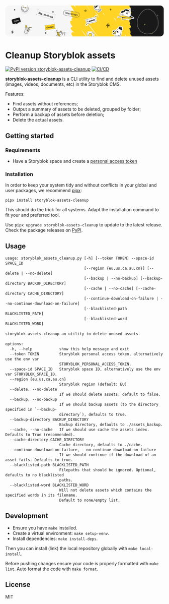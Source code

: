 [![significa's banner](https://github.com/significa/.github/blob/main/assets/significa-github-banner-small.png)](https://significa.co/)

# Cleanup Storyblok assets

[![PyPI version storyblok-assets-cleanup](https://img.shields.io/pypi/v/storyblok-assets-cleanup.svg)](https://pypi.python.org/pypi/storyblok-assets-cleanup/)
[![CI/CD](https://github.com/significa/storyblok-assets-cleanup/actions/workflows/ci-cd.yaml/badge.svg)](https://github.com/significa/storyblok-assets-cleanup/actions/workflows/ci-cd.yaml)

**storyblok-assets-cleanup** is a CLI utility to find and delete unused assets
(images, videos, documents, etc) in the Storyblok CMS.

Features:

- Find assets without references;
- Output a summary of assets to be deleted, grouped by folder;
- Perform a backup of assets before deletion;
- Delete the actual assets.


## Getting started

### Requirements

- Have a Storyblok space and create a
[personal access token](https://app.storyblok.com/#/me/account?tab=token)

### Installation

In order to keep your system tidy and without conflicts in your global and user packages,
we recommend [pipx](https://github.com/pypa/pipx):

```
pipx install storyblok-assets-cleanup
```

This should do the trick for all systems.
Adapt the installation command to fit your and preferred tool.

Use `pipx upgrade storyblok-assets-cleanup` to update to the latest release.
Check the package releases on [PyPI](https://pypi.org/project/storyblok-assets-cleanup/).

## Usage

<!--
  To update the code block with the usage below:
  
  1. Resize your terminal to 100 columns. On most systems just run: `stty cols 100 rows 50`.
  2. Run `storyblok-assets-cleanup --help` to get the usage output.
-->

```
usage: storyblok_assets_cleanup.py [-h] [--token TOKEN] --space-id SPACE_ID
                                   [--region {eu,us,ca,au,cn}] [--delete | --no-delete]
                                   [--backup | --no-backup] [--backup-directory BACKUP_DIRECTORY]
                                   [--cache | --no-cache] [--cache-directory CACHE_DIRECTORY]
                                   [--continue-download-on-failure | --no-continue-download-on-failure]
                                   [--blacklisted-path BLACKLISTED_PATH]
                                   [--blacklisted-word BLACKLISTED_WORD]

storyblok-assets-cleanup an utility to delete unused assets.

options:
  -h, --help            show this help message and exit
  --token TOKEN         Storyblok personal access token, alternatively use the env var
                        STORYBLOK_PERSONAL_ACCESS_TOKEN.
  --space-id SPACE_ID   Storyblok space ID, alternatively use the env var STORYBLOK_SPACE_ID.
  --region {eu,us,ca,au,cn}
                        Storyblok region (default: EU)
  --delete, --no-delete
                        If we should delete assets, default to false.
  --backup, --no-backup
                        If we should backup assets (to the directory specified in `--backup-
                        directory`), defaults to true.
  --backup-directory BACKUP_DIRECTORY
                        Backup directory, defaults to ./assets_backup.
  --cache, --no-cache   If we should use cache the assets index. Defaults to True (recommended).
  --cache-directory CACHE_DIRECTORY
                        Cache directory, defaults to ./cache.
  --continue-download-on-failure, --no-continue-download-on-failure
                        If we should continue if the download of an asset fails. Defaults to true.
  --blacklisted-path BLACKLISTED_PATH
                        Filepaths that should be ignored. Optional, defaults to no blacklisted
                        paths.
  --blacklisted-word BLACKLISTED_WORD
                        Will not delete assets which contains the specified words in its filename.
                        Default to none/empty list.
```

## Development

- Ensure you have `make` installed.
- Create a virtual environment: `make setup-venv`.
- Install dependencies: `make install-deps`.

Then you can install (link) the local repository globally with `make local-install`.

Before pushing changes ensure your code is properly formatted with `make lint`.
Auto format the code with `make format`.

## License 

MIT
